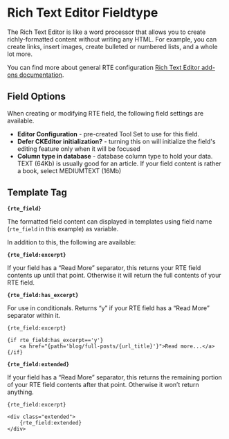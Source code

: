 <!--
    This source file is part of the open source project
    ExpressionEngine User Guide (https://github.com/ExpressionEngine/ExpressionEngine-User-Guide)

    @link      https://expressionengine.com/
    @copyright Copyright (c) 2003-2020, Packet Tide, LLC (https://packettide.com)
    @license   https://expressionengine.com/license Licensed under Apache License, Version 2.0
-->

# Rich Text Editor Fieldtype

The Rich Text Editor is like a word processor that allows you to create richly-formatted content without writing any HTML. For example, you can create links, insert images, create bulleted or numbered lists, and a whole lot more.

You can find more about general RTE configuration [Rich Text Editor add-ons documentation](/add-ons/rte.md).

## Field Options

When creating or modifying RTE field, the following field settings are available.

- **Editor Configuration** - pre-created Tool Set to use for this field. 
- **Defer CKEditor initialization?** - turning this on will initialize the field's editing feature only when it will be focused
- **Column type in database** - database column type to hold your data. TEXT (64Kb) is usually good for an article. If your field content is rather a book, select MEDIUMTEXT (16Mb)

## Template Tag

**`{rte_field}`**

The formatted field content can displayed in templates using field name (`rte_field` in this example) as variable.


In addition to this, the following are available:

**`{rte_field:excerpt}`**

If your field has a “Read More” separator, this returns your RTE field contents up until that point. Otherwise it will return the full contents of your RTE field.

**`{rte_field:has_excerpt}`**

For use in conditionals. Returns “y” if your RTE field has a “Read More” separator within it.

    {rte_field:excerpt}

    {if rte_field:has_excerpt=='y'}
        <a href="{path='blog/full-posts/{url_title}'}">Read more...</a>
    {/if}

**`{rte_field:extended}`**

If your field has a “Read More” separator, this returns the remaining portion of your RTE field contents after that point. Otherwise it won’t return anything.

    {rte_field:excerpt}

    <div class="extended">
        {rte_field:extended}
    </div>

